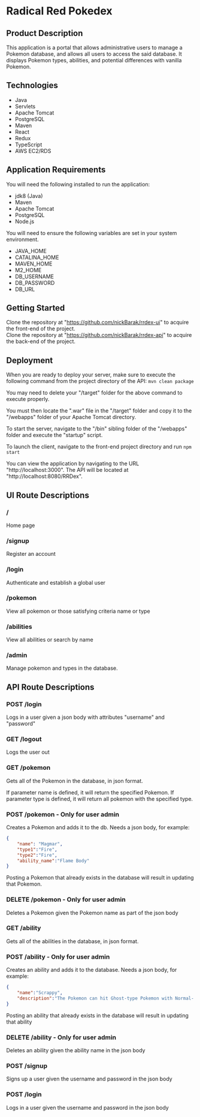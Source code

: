 # Radical Red Pokedex

## Product Description
This application is a portal that allows administrative users to
manage a Pokemon database, and allows all users to access the said database. It displays
Pokemon types, abilities, and potential differences with vanilla Pokemon.


## Technologies
- Java
- Servlets
- Apache Tomcat
- PostgreSQL
- Maven
- React
- Redux
- TypeScript
- AWS EC2/RDS


## Application Requirements
You will need the following installed to run the application:
- jdk8 (Java)
- Maven
- Apache Tomcat
- PostgreSQL
- Node.js

You will need to ensure the following variables are set in your system environment.
- JAVA_HOME
- CATALINA_HOME
- MAVEN_HOME
- M2_HOME
- DB_USERNAME
- DB_PASSWORD
- DB_URL

## Getting Started
Clone the repository at "https://github.com/nickBarak/rrdex-ui" to acquire the front-end of the project.  
Clone the repository at "https://github.com/nickBarak/rrdex-api" to acquire the back-end of the project.

## Deployment
When you are ready to deploy your server, make sure to execute the following command from the project directory of the API:
        ```mvn clean package```

You may need to delete your "/target" folder for the above command to execute properly.

You must then locate the ".war" file in the "/target" folder and copy it to the "/webapps" folder of your Apache Tomcat directory.

To start the server, navigate to the "/bin" sibling folder of the "/webapps" folder and execute the "startup" script.

To launch the client, navigate to the front-end project directory and run
	```npm start```

You can view the application by navigating to the URL "http://localhost:3000". The API will be located at "http://localhost:8080/RRDex".


## UI Route Descriptions

### /
Home page

### /signup
Register an account

### /login
Authenticate and establish a global user

### /pokemon
View all pokemon or those satisfying criteria name or type

### /abilities
View all abilities or search by name

### /admin
Manage pokemon and types in the database.


## API Route Descriptions

### POST /login
Logs in a user given a json body with attributes "username" and "password"

### GET /logout
Logs the user out

### GET /pokemon
Gets all of the Pokemon in the database, in json format.

If parameter name is defined, it will return the specified Pokemon.
If parameter type is defined, it will return all pokemon with the specified type.

### POST /pokemon - Only for user admin
Creates a Pokemon and adds it to the db. Needs a json body, for example:
```json
{
	"name": "Magmar",
	"type1":"Fire",
	"type2":"Fire",
	"ability_name":"Flame Body"
}
```
Posting a Pokemon that already exists in the database will result in updating that Pokemon.

### DELETE /pokemon - Only for user admin
Deletes a Pokemon given the Pokemon name as part of the json body

### GET /ability
Gets all of the abilities in the database, in json format.

### POST /ability - Only for user admin
Creates an ability and adds it to the database. Needs a json body, for example:
```json
{
    "name":"Scrappy",
    "description":"The Pokemon can hit Ghost-type Pokemon with Normal- and Fighting-type moves."
}
```
Posting an ability that already exists in the database will result in updating that ability

### DELETE /ability - Only for user admin
Deletes an ability given the ability name in the json body

### POST /signup
Signs up a user given the username and password in the json body

### POST /login
Logs in a user given the username and password in the json body
